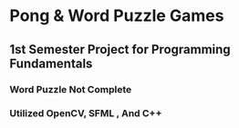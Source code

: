 # Pong & Word Puzzle Games
## 1st Semester Project for Programming Fundamentals
### Word Puzzle Not Complete
### Utilized OpenCV, SFML , And C++